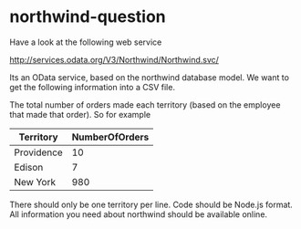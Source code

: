# northwind-question

Have a look at the following web service 

http://services.odata.org/V3/Northwind/Northwind.svc/

Its an OData service, based on the northwind database model. We want to get the following information into a CSV file. 

The total number of orders made each territory (based on the employee that made that order). So for example

| Territory | NumberOfOrders |
|---|---|
| Providence |10 |
| Edison | 7 |
| New York | 980 |

There should only be one territory per line. Code should be Node.js format. All information you need about northwind should be available online.

